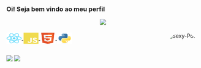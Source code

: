 ### Oi! Seja bem vindo ao meu perfil



<div align="center">
  <a href="https://github.com/Sik0tt">
  
  <img height="140em" src="https://github-readme-stats.vercel.app/api/top-langs/?username=Sik0tt&layout=compact&langs_count=7&theme=dark"/>
</div>
</div>
<div style="display: inline_block"><br>
  <img align="center" alt="Sik0t-At" height="30" width="40" src="https://raw.githubusercontent.com/devicons/devicon/master/icons/react/react-original.svg">
  <img align="center" alt="Sik0t-Js" height="30" width="40" src="https://raw.githubusercontent.com/devicons/devicon/master/icons/javascript/javascript-plain.svg">
  <img align="center" alt="Sik0t-HTML" height="30" width="40" src="https://raw.githubusercontent.com/devicons/devicon/master/icons/html5/html5-original.svg">
  <img align="center" alt="Sik0t-CSS" height="30" width="40" src="https://raw.githubusercontent.com/devicons/devicon/master/icons/python/python-original.svg">
  <img align="right" alt="Sexy-Pose" height="150" style="border-radius:50px;" src="https://user-images.githubusercontent.com/100962649/156907392-0a9b3505-6146-4185-a794-38dcfa0b6cfc.jpeg">

</div>

##

<div> 

  <a href="https://www.instagram.com/sik0t/" target="_blank"><img src="https://img.shields.io/badge/-Instagram-%23E4405F?style=for-the-badge&logo=instagram&logoColor=white" target="_blank"></a>
  <a href = "mailto:frederico.sikora@gmail.com"><img src="https://img.shields.io/badge/-Gmail-%23333?style=for-the-badge&logo=gmail&logoColor=white" target="_blank"></a>
</div>
